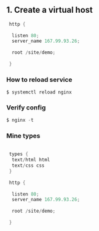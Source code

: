 ## 1. Create a virtual host

```java
 http {
 
  listen 80;
  server_name 167.99.93.26;
  
  root /site/demo;
  
 }
```
### How to reload service

```
$ systemctl reload nginx
```

### Verify config

```java
$ nginx -t
```

### Mine types


```java
 
 types {
  text/html html
  text/css css
 }
 
 http {
 
  listen 80;
  server_name 167.99.93.26;
  
  root /site/demo;
  
 }
```
